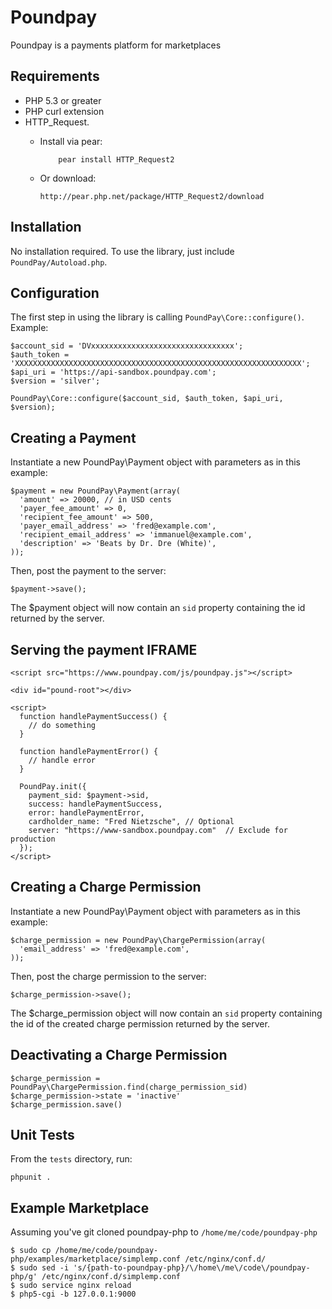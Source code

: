Poundpay
=====
Poundpay is a payments platform for marketplaces


Requirements
-------
* PHP 5.3 or greater
* PHP curl extension
* HTTP_Request.
  * Install via pear:
  
            pear install HTTP_Request2

  * Or download:

        http://pear.php.net/package/HTTP_Request2/download


Installation
-------
No installation required. To use the library, just include `PoundPay/Autoload.php`.


Configuration
-------
The first step in using the library is calling `PoundPay\Core::configure()`. Example:

    $account_sid = 'DVxxxxxxxxxxxxxxxxxxxxxxxxxxxxxxxx';
    $auth_token = 'XXXXXXXXXXXXXXXXXXXXXXXXXXXXXXXXXXXXXXXXXXXXXXXXXXXXXXXXXXXXXXXX';
    $api_uri = 'https://api-sandbox.poundpay.com';
    $version = 'silver';

    PoundPay\Core::configure($account_sid, $auth_token, $api_uri, $version);


Creating a Payment
-----------------
Instantiate a new PoundPay\Payment object with parameters as in this example:

    $payment = new PoundPay\Payment(array(
      'amount' => 20000, // in USD cents
      'payer_fee_amount' => 0,
      'recipient_fee_amount' => 500,
      'payer_email_address' => 'fred@example.com',
      'recipient_email_address' => 'immanuel@example.com',
      'description' => 'Beats by Dr. Dre (White)',
    ));

Then, post the payment to the server:

    $payment->save();

The $payment object will now contain an `sid` property containing the id returned by the server.


Serving the payment IFRAME
--------------------------

    <script src="https://www.poundpay.com/js/poundpay.js"></script>

    <div id="pound-root"></div>

    <script>
      function handlePaymentSuccess() {
        // do something
      }

      function handlePaymentError() {
        // handle error
      }

      PoundPay.init({
        payment_sid: $payment->sid,
        success: handlePaymentSuccess,
        error: handlePaymentError,
        cardholder_name: "Fred Nietzsche", // Optional
        server: "https://www-sandbox.poundpay.com"  // Exclude for production
      });
    </script>


Creating a Charge Permission
----------------------------
Instantiate a new PoundPay\Payment object with parameters as in this example:

    $charge_permission = new PoundPay\ChargePermission(array(
      'email_address' => 'fred@example.com',
    ));

Then, post the charge permission to the server:

    $charge_permission->save();

The $charge_permission object will now contain an `sid` property containing the
id of the created charge permission returned by the server.


Deactivating a Charge Permission
--------------------------------

    $charge_permission = PoundPay\ChargePermission.find(charge_permission_sid)
    $charge_permission->state = 'inactive'
    $charge_permission.save()


Unit Tests
----------
From the `tests` directory, run:

    phpunit .


Example Marketplace
-------------------
Assuming you've git cloned poundpay-php to `/home/me/code/poundpay-php`
 
    $ sudo cp /home/me/code/poundpay-php/examples/marketplace/simplemp.conf /etc/nginx/conf.d/
    $ sudo sed -i 's/{path-to-poundpay-php}/\/home\/me\/code\/poundpay-php/g' /etc/nginx/conf.d/simplemp.conf
    $ sudo service nginx reload
    $ php5-cgi -b 127.0.0.1:9000
